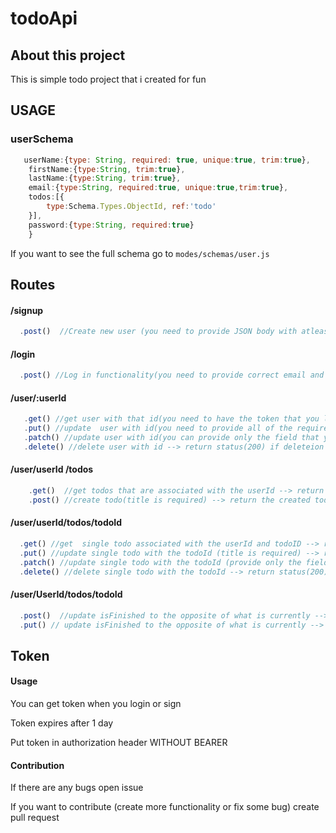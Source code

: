# todoApi
## About this project
This is simple todo project that i created for fun 

## USAGE 
### userSchema ###

```javascript
   userName:{type: String, required: true, unique:true, trim:true},
    firstName:{type:String, trim:true},
    lastName:{type:String, trim:true},
    email:{type:String, required:true, unique:true,trim:true},
    todos:[{
        type:Schema.Types.ObjectId, ref:'todo'
    }],
    password:{type:String, required:true}
    }
```
If you want to see the full schema go to ```modes/schemas/user.js```

## Routes

#### /signup
```javascript 
  .post()  //Create new user (you need to provide JSON body with atleast userName,email and password that are required) --> return new token
```

#### /login
```javascript
  .post() //Log in functionality(you need to provide correct email and corect password) --> return new token
```
 #### /user/:userId
 ```javascript
    .get() //get user with that id(you need to have the token that you logged in for this user) --> return single 
    .put() //update  user with id(you need to provide all of the required fields in order to update with put) --> return updated user
    .patch() //update user with id(you can provide only the field that you want to change) --> return updated user
    .delete() //delete user with id --> return status(200) if deleteion is success
 ```
 #### /user/userId /todos
```javascript
    .get()  //get todos that are associated with the userId --> return todo
    .post() //create todo(title is required) --> return the created todo
```
#### /user/userId/todos/todoId
```javascript
  .get() //get  single todo associated with the userId and todoID --> return single todo
  .put() //update single todo with the todoId (title is required) --> return updated todo
  .patch() //update single todo with the todoId (provide only the field that you need to update) --> return updated todo
  .delete() //delete single todo with the todoId --> return status(200) if success```
```
#### /user/UserId/todos/todoId
```javascript
  .post()  //update isFinished to the opposite of what is currently -->  return status(200)
  .put() // update isFinished to the opposite of what is currently --> return status(200)
```


## Token

#### Usage

 You can get token when you login or sign 
 
 Token expires after 1 day
 
 Put token in authorization header WITHOUT BEARER
 
 #### Contribution
 If there are any bugs open issue
 
 If you want to contribute (create more functionality or fix some bug) create pull request 
